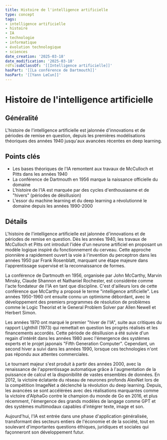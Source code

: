 ```yaml
---
title: Histoire de l'intelligence artificielle
type: concept
tags:
- intelligence artificielle
- histoire
- IA
- technologie
- informatique
- évolution technologique
- sciences
date_creation: '2025-03-18'
date_modification: '2025-03-18'
rdfs:subClassOf: '[[Intelligence artificielle]]'
hasPart: '[[La conférence de Dartmouth]]'
hasPart: '[[Yann LeCun]]'
---
```


# Histoire de l'intelligence artificielle

## Généralité

L'histoire de l'intelligence artificielle est jalonnée d'innovations et de périodes de remise en question, depuis les premières modélisations théoriques des années 1940 jusqu'aux avancées récentes en deep learning.

## Points clés

- Les bases théoriques de l'IA remontent aux travaux de McCulloch et Pitts dans les années 1940
- La conférence de Dartmouth en 1956 marque la naissance officielle du domaine
- L'histoire de l'IA est marquée par des cycles d'enthousiasme et de "hivers" (périodes de désillusion)
- L'essor du machine learning et du deep learning a révolutionné le domaine depuis les années 1990-2000

## Détails

L'histoire de l'intelligence artificielle est jalonnée d'innovations et de périodes de remise en question. Dès les années 1940, les travaux de McCulloch et Pitts ont introduit l'idée d'un neurone artificiel en proposant un modèle logique inspiré du fonctionnement du cerveau. Cette approche pionnière a rapidement ouvert la voie à l'invention du perceptron dans les années 1950 par Frank Rosenblatt, marquant une étape majeure dans l'apprentissage supervisé et la reconnaissance de formes.

La conférence de Dartmouth en 1956, organisée par John McCarthy, Marvin Minsky, Claude Shannon et Nathaniel Rochester, est considérée comme l'acte fondateur de l'IA en tant que discipline. C'est d'ailleurs lors de cette conférence que McCarthy a proposé le terme "intelligence artificielle". Les années 1950-1960 ont ensuite connu un optimisme débordant, avec le développement des premiers programmes de résolution de problèmes comme le Logic Theorist et le General Problem Solver par Allen Newell et Herbert Simon.

Les années 1970 ont marqué le premier "hiver de l'IA", suite aux critiques du rapport Lighthill (1973) qui remettait en question les progrès réalisés et les financements accordés. Cette période de désillusion a été suivie d'un regain d'intérêt dans les années 1980 avec l'émergence des systèmes experts et le projet japonais "Fifth Generation Computer". Cependant, un second hiver a suivi dans les années 1990, lorsque ces technologies n'ont pas répondu aux attentes commerciales.

Le tournant majeur s'est produit à partir des années 2000, avec la renaissance de l'apprentissage automatique grâce à l'augmentation de la puissance de calcul et la disponibilité de vastes ensembles de données. En 2012, la victoire éclatante du réseau de neurones profonds AlexNet lors de la compétition ImageNet a déclenché la révolution du deep learning. Depuis, les avancées se sont accélérées avec des réalisations marquantes comme la victoire d'AlphaGo contre le champion du monde de Go en 2016, et plus récemment, l'émergence des grands modèles de langage comme GPT et des systèmes multimodaux capables d'intégrer texte, image et son.

Aujourd'hui, l'IA est entrée dans une phase d'application généralisée, transformant des secteurs entiers de l'économie et de la société, tout en soulevant d'importantes questions éthiques, juridiques et sociales qui façonneront son développement futur.